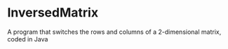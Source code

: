 # InversedMatrix
A program that switches the rows and columns of a 2-dimensional matrix, coded in Java
